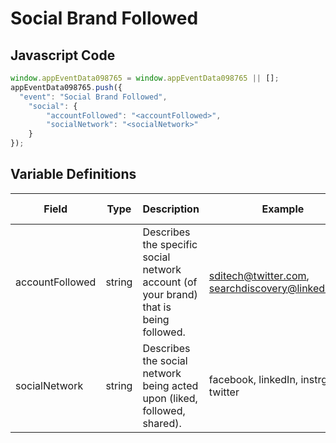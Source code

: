# Social Brand Followed

### 

## Javascript Code
```js
window.appEventData098765 = window.appEventData098765 || [];
appEventData098765.push({
  "event": "Social Brand Followed",
    "social": {
        "accountFollowed": "<accountFollowed>",
        "socialNetwork": "<socialNetwork>"
    }
});
```

## Variable Definitions

|Field|Type|Description|Example|Pattern|Min Length|Max Length|Minimum|Maximum|Multiple Of|
| --- | --- | --- | --- | --- | --- | --- | --- | --- | --- |
|accountFollowed|string|Describes the specific social network account \(of your brand\) that is being followed.|sditech@twitter.com, searchdiscovery@linkedIn.com|||||||
|socialNetwork|string|Describes the social network being acted upon \(liked, followed, shared\). |facebook, linkedIn, instrgram, twitter|||||||



